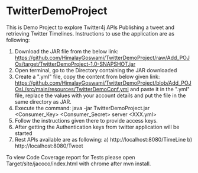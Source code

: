 # TwitterDemoProject
This is Demo Project to explore Twitter4j APIs Publishing a tweet and retrieving Twitter Timelines.
Instructions to use the application are as following:
1. Download the JAR file from the below link: 
  https://github.com/HimalayGoswami/TwitterDemoProject/raw/Add_POJOs/target/TwitterDemoProject-1.0-SNAPSHOT.jar
2. Open terminal, go to the Directory containing the JAR downloaded
3. Create a ".yml" file, copy the content from below given link:
   https://github.com/HimalayGoswami/TwitterDemoProject/blob/Add_POJOsL/src/main/resources/TwitterDemoConf.yml
   and paste it in the ".yml" file, replace the values with your account details and put the file in the same directory as        JAR.
4. Execute the command: java -jar TwitterDemoProject.jar <Consumer_Key> <Consumer_Secret> server <XXX.yml>
5. Follow the instructions given there to provide access keys.
6. After getting the Authentication keys from twitter application will be started
7. Rest APIs available are as following:
  a) http://localhost:8080/TimeLine
  b) http://localhost:8080/Tweet

To view Code Coverage report for Tests please open Target/site/jacoco/index.html with chrome after mvn install.
